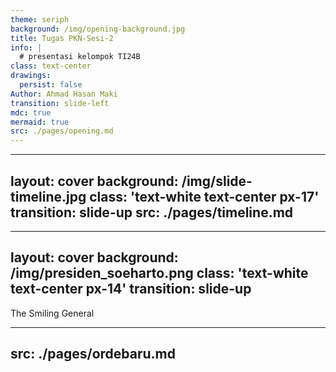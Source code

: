 ```yaml
---
theme: seriph
background: /img/opening-background.jpg
title: Tugas PKN-Sesi-2
info: |
  # presentasi kelompok TI24B
class: text-center
drawings:
  persist: false
Author: Ahmad Hasan Maki
transition: slide-left
mdc: true
mermaid: true
src: ./pages/opening.md
---
```


---
layout: cover
background: /img/slide-timeline.jpg
class: 'text-white text-center px-17'
transition: slide-up
src: ./pages/timeline.md
---

---
layout: cover
background: /img/presiden_soeharto.png
class: 'text-white text-center px-14'
transition: slide-up
---

<v-click>

The Smiling General

</v-click>

---
src: ./pages/ordebaru.md
---
